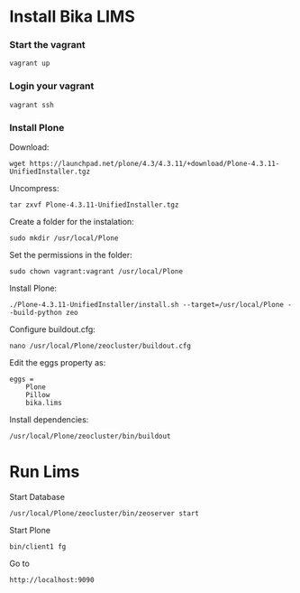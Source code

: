 # Install Bika LIMS

### Start the vagrant 

```
vagrant up
```

### Login your vagrant 

```
vagrant ssh
```
 
### Install Plone

Download:

```
wget https://launchpad.net/plone/4.3/4.3.11/+download/Plone-4.3.11-UnifiedInstaller.tgz
```

Uncompress:

```
tar zxvf Plone-4.3.11-UnifiedInstaller.tgz
```

Create a folder for the instalation:

```
sudo mkdir /usr/local/Plone
```

Set the permissions in the folder:

```
sudo chown vagrant:vagrant /usr/local/Plone
```

Install Plone:

```
./Plone-4.3.11-UnifiedInstaller/install.sh --target=/usr/local/Plone --build-python zeo
```

Configure buildout.cfg:

```
nano /usr/local/Plone/zeocluster/buildout.cfg
```

Edit the eggs property as:

``` 
eggs =
    Plone
    Pillow
    bika.lims
```

Install dependencies:

```
/usr/local/Plone/zeocluster/bin/buildout
```

# Run Lims

Start Database

```
/usr/local/Plone/zeocluster/bin/zeoserver start
```

Start Plone

```
bin/client1 fg
```

Go to

```
http://localhost:9090
```



